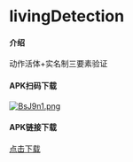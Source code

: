 # livingDetection

#### 介绍
动作活体+实名制三要素验证

#### APK扫码下载
[![BsJ9n1.png](https://s1.ax1x.com/2020/11/03/BsJ9n1.png)](https://imgchr.com/i/BsJ9n1)
#### APK链接下载
[点击下载](http://d.7short.com/mkcv)
